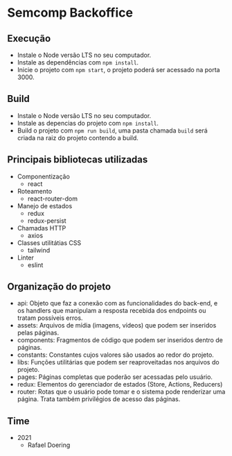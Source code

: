 # Semcomp Backoffice

## Execução
- Instale o Node versão LTS no seu computador.
- Instale as dependências com `npm install`.
- Inicie o projeto com `npm start`, o projeto poderá ser acessado na porta 3000.

## Build
- Instale o Node versão LTS no seu computador.
- Instale as depencias do projeto com ```npm install```.
- Build o projeto com ```npm run build```, uma pasta chamada `build` será criada na raiz do projeto contendo a build.

## Principais bibliotecas utilizadas

- Componentização
  - react
- Roteamento
  - react-router-dom
- Manejo de estados
  - redux
  - redux-persist
- Chamadas HTTP
  - axios
- Classes utilitátias CSS
  - tailwind
- Linter
   - eslint

## Organização do projeto
- api: Objeto que faz a conexão com as funcionalidades do back-end, e os handlers que manipulam a resposta recebida dos endpoints ou tratam possíveis erros.
- assets: Arquivos de mídia (imagens, vídeos) que podem ser inseridos pelas páginas.
- components: Fragmentos de código que podem ser inseridos dentro de páginas.
- constants: Constantes cujos valores são usados ao redor do projeto.
- libs: Funções utilitárias que podem ser reaproveitadas nos arquivos do projeto.
- pages: Páginas completas que poderão ser acessadas pelo usuário.
- redux: Elementos do gerenciador de estados (Store, Actions, Reducers)
- router: Rotas que o usuário pode tomar e o sistema pode renderizar uma página. Trata também privilégios de acesso das páginas.

## Time
- 2021
  - Rafael Doering
